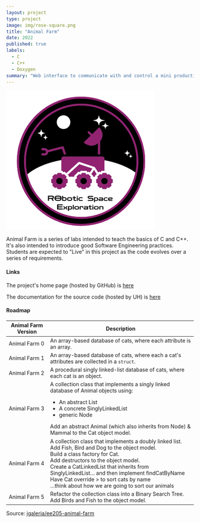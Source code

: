 ```yaml
---
layout: project
type: project
image: img/rose-square.png
title: "Animal Farm"
date: 2022
published: true
labels:
  - C
  - C++
  - Doxygen
summary: "Web interface to communicate with and control a mini production Mars rover."
---
```


<img class="img-fluid" src="../img/rose-square.png">

Animal Farm is a series of labs intended to teach the basics of C and C++. It's also intended to introduce good Software Engineering practices. Students are expected to "Live" in this project as the code evolves over a series of requirements.

#### Links
The project's home page (hosted by GitHub) is [here](https://github.com/marknelsonengineer/ee205_lab10d_animal_farm_2)

The documentation for the source code (hosted by UH) is [here](http://www2.hawaii.edu/~marknels/ee205/animalFarm/index.html)

#### Roadmap
| Animal Farm Version | Description                                                                                                                                                                                                                                                                                                                                                                                    |
|---------------------|------------------------------------------------------------------------------------------------------------------------------------------------------------------------------------------------------------------------------------------------------------------------------------------------------------------------------------------------------------------------------------------------|
| Animal Farm 0       | An array-based database of cats, where each attribute is an array.                                                                                                                                                                                                                                                                                                                             |
| Animal Farm 1       | An array-based database of cats, where each a cat's attributes are collected in a `struct`.                                                                                                                                                                                                                                                                                                    |
| Animal Farm 2       | A procedural singly linked-list database of cats, where each cat is an object.                                                                                                                                                                                                                                                                                                                 |
| Animal Farm 3       | A collection class that implements a singly linked database of Animal objects using: <ul><li>An abstract List</li><li>A concrete SinglyLinkedList</li><li>generic Node</li></ul>Add an abstract Animal (which also inherits from Node) & Mammal to the Cat object model.                                                                                                                       |
| Animal Farm 4       | A collection class that implements a doubly linked list.  <br/>Add Fish, Bird and Dog to the object model.<br/>Build a class factory for Cat.  <br/>Add destructors to the object model. <br/>Create a CatLinkedList that inherits from SinglyLinkedList… and then implement findCatByName <br/>Have Cat override > to sort cats by name<br/>…think about how we are going to sort our animals |
| Animal Farm 5       | Refactor the collection class into a Binary Search Tree.  <br/>Add Birds and Fish to the object model.                                                                                                                                                                                                                                                                                         |


Source: <a href="https://github.com/jgaleria/ee205-animal-farm/tree/master"><i class="large github icon "></i>jgaleria/ee205-animal-farm</a>
